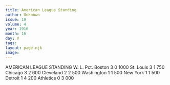 ```yaml
---
title: American League Standing
author: Unknown
issue: 19
volume: 4
year: 1916
month: 16
day: V
tags:
layout: page.njk
image:
---
```

AMERICAN LEAGUE STANDING   			W.	L.	Pct.   Boston		3	0	1000   St. Louis		3	1	750   Chicago		3	2	600   Cleveland		2	2	500   Washington	1	1	500   New York		1	1	500   Detroit		1	4	200   Athletics		0	3	000
